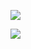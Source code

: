 ![](https://wikimedia.org/api/rest_v1/media/math/render/svg/86ead0d067436010ffe21c29fa4bf956eb023ff6)

![](https://wikimedia.org/api/rest_v1/media/math/render/svg/e348290cf48ddbb6e9a6ef4e39363568b67c09d3)
